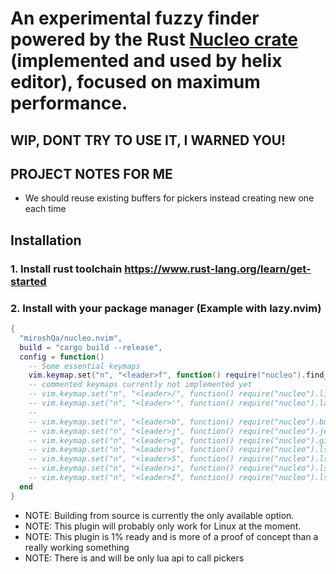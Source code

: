 # An experimental fuzzy finder powered by the Rust [Nucleo crate](https://crates.io/crates/nucleo) (implemented and used by helix editor), focused on maximum performance.

## WIP, DONT TRY TO USE IT, I WARNED YOU!

## PROJECT NOTES FOR ME
- We should reuse existing buffers for pickers instead creating new one each time 

## Installation 
### 1. Install rust toolchain https://www.rust-lang.org/learn/get-started

### 2. Install with your package manager (Example with lazy.nvim)

```lua
{
  "miroshQa/nucleo.nvim",
  build = "cargo build --release",
  config = function()
    -- Some essential keymaps
    vim.keymap.set("n", "<leader>f", function() require("nucleo").find_files() end )
    -- commented keymaps currently not implemented yet
    -- vim.keymap.set("n", "<leader>/", function() require("nucleo").live_grep() end )
    -- vim.keymap.set("n", "<leader>'", function() require("nucleo").last_picker() end )
    --
    -- vim.keymap.set("n", "<leader>b", function() require("nucleo").buffers() end )
    -- vim.keymap.set("n", "<leader>j", function() require("nucleo").jumplist() end )
    -- vim.keymap.set("n", "<leader>g", function() require("nucleo").git_changed() end )
    -- vim.keymap.set("n", "<leader>s", function() require("nucleo").lsp_symbols() end )
    -- vim.keymap.set("n", "<leader>S", function() require("nucleo").lsp_workspace_symbols() end )
    -- vim.keymap.set("n", "<leader>i", function() require("nucleo").lsp_diagnostics() end )
    -- vim.keymap.set("n", "<leader>I", function() require("nucleo").lsp_workspace_diagnostics() end )
  end
}
```
- NOTE: Building from source is currently the only available option.  
- NOTE: This plugin will probably only work for Linux at the moment.  
- NOTE: This plugin is 1% ready and is more of a proof of concept than a really working something  
- NOTE: There is and will be only lua api to call pickers
